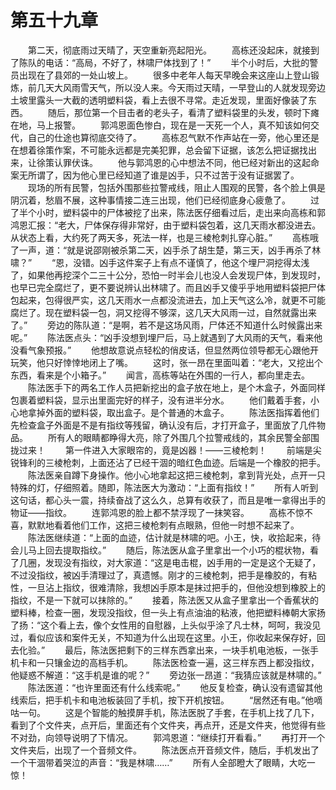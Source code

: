 #	第五十九章
　　第二天，彻底雨过天晴了，天空重新亮起阳光。
　　高栋还没起床，就接到了陈队的电话：“高局，不好了，林啸尸体找到了！”
　　半个小时后，大批的警员出现在了县郊的一处山坡上。
　　很多中老年人每天早晚会来这座山上登山锻炼，前几天大风雨雪天气，所以没人来。今天雨过天晴，一早登山的人就发现旁边土坡里露头一大截的透明塑料袋，看上去很不寻常。走近发现，里面好像装了东西。
　　随后，那位第一个目击者的老头子，看清了塑料袋里的头发，顿时下瘫在地，马上报警。
　　郭鸿恩面色惨白，现在是一天死一个人，真不知该如何交代，自己的仕途也算彻底交待了。
　　高栋忍气默不作声站在一旁，他心里还是在想着徐策作案，不可能永远都是完美犯罪，总会留下证据，该怎么把证据找出来，让徐策认罪伏诛。
　　他与郭鸿恩的心中想法不同，他已经对新出的这起命案无所谓了，因为他心里已经知道了谁是凶手，只不过苦于没有证据罢了。
　　现场的所有民警，包括外围那些拉警戒线，阻止人围观的民警，各个脸上俱是阴沉着，愁眉不展，这种事情接二连三出现，他们已经彻底身心疲惫了。
　　过了半个小时，塑料袋中的尸体被挖了出来，陈法医仔细看过后，走出来向高栋和郭鸿恩汇报：“老大，尸体保存得非常好，由于塑料袋包着，这几天雨水都没进去。从状态上看，大约死了两天多，死法一样，也是三棱枪刺扎穿心脏。”
　　高栋哦了一声，道：“就是说邵刚被杀第二天，凶手杀了胡生楚，第三天，凶手再杀了林啸？”
　　“恩，没错。凶手这件案子上有点不谨慎了，他这个埋尸洞挖得太浅了，如果他再挖深个二三十公分，恐怕一时半会儿也没人会发现尸体，到发现时，也早已完全腐烂了，更不要说辨认出林啸了。而且凶手又傻乎乎地用塑料袋把尸体包起来，包得很严实，这几天雨水一点都没流进去，加上天气这么冷，就更不可能腐烂了。现在塑料袋一包，洞又挖得不够深，这几天大风雨一过，自然就露出来了。”
　　旁边的陈队道：“是啊，若不是这场风雨，尸体还不知道什么时候露出来呢。”
　　陈法医点头：“凶手没想到埋尸后，马上就遇到了大风雨的天气，看来他没看气象预报。”
　　他想故意说点轻松的俏皮话，但显然两位领导都无心跟他开玩笑，他只好悻悻地闭上了嘴。
　　这时，张一昂在里面叫着：“老大，又挖出个东西，看来是个小箱子。”
　　闻言，高栋等站在外围的一行人，都向里走去。
　　陈法医手下的两名工作人员把新挖出的盒子放在地上，是个木盒子，外面同样包裹着塑料袋，显示出里面完好的样子，没有进半分水。
　　他们戴着手套，小心地拿掉外面的塑料袋，取出盒子。是个普通的木盒子。
　　陈法医指挥着他们先检查盒子外面是不是有指纹等残留，确认没有后，才打开盒子，里面放了几件物品。
　　所有人的眼睛都睁得大亮，除了外围几个拉警戒线的，其余民警全部围拢过来！
　　第一件进入大家眼帘的，竟是凶器！——三棱枪刺！
　　前端是尖锐锋利的三棱枪刺，上面还沾了已经干涸的暗红色血迹。后端是一个橡胶的把手。
　　陈法医亲自蹲下身操作。他小心地拿起这把三棱枪刺，拿到背光处，点开一只特殊的灯，仔细照着。随即，陈法医大为激动：“上面有指纹！”
　　所有人听到这句话，都心头一震，持续奋战了这么久，总算有收获了，而且是唯一拿得出手的物证——指纹。
　　连郭鸿恩的脸上都不禁浮现了一抹笑容。
　　高栋不惊不喜，默默地看着他们工作，这把三棱枪刺有点眼熟，但他一时想不起来了。
　　陈法医继续道：“上面的血迹，估计就是林啸的吧。小王，快，收拾起来，待会儿马上回去提取指纹。”
　　随后，陈法医从盒子里拿出一个小巧的棍状物，看了几圈，发现没有指纹，对大家道：“这是电击棍，凶手用的一定是这个无疑了，不过没指纹，被凶手清理过了，真遗憾。刚才的三棱枪刺，把手是橡胶的，有粘性，一旦沾上指纹，很难清除，我想凶手原本是抹过把手的，但他没想到橡胶上的指纹，不是一下就可以抹除的。”
　　接着，陈法医又从盒子里拿出一个香蕉状的塑料棒，检查一圈，发现没指纹，但一头上有点油油的粘液，他把塑料棒朝大家扬了扬：“这个看上去，像个女性用的自慰器，上头似乎涂了凡士林，呵呵，我没见过，看似应该和案件无关，不知道为什么出现在这里。小王，你收起来保存好，回去化验。”
　　最后，陈法医把剩下的三样东西拿出来，一块手机电池板，一张手机卡和一只镶金边的高档手机。
　　陈法医检查一遍，这三样东西上都没指纹，他疑惑不解道：“这手机是谁的呢？”
　　旁边张一昂道：“我猜应该就是林啸的。”
　　陈法医道：“也许里面还有什么线索呢。”
　　他反复检查，确认没有遗留其他线索后，把手机卡和电池板装回了手机，按下开机按钮。
　　“居然还有电。”他嘀咕一句。
　　这是个智能的触摸屏手机，陈法医脱了手套，在手机上找了几下，看到了个文件夹，点开后，里面还有个文件夹，再点开，还是文件夹，他觉得有些不对劲，向领导说明了下情况。
　　郭鸿恩道：“继续打开看看。”
　　再打开一个文件夹后，出现了一个音频文件。
　　陈法医点开音频文件，随后，手机发出了一个干涸带着哭泣的声音：“我是林啸……”
　　所有人全部瞪大了眼睛，大吃一惊！